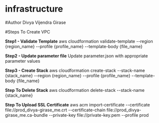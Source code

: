 # infrastructure
#Author
Divya Vijendra Girase

#Steps To Create VPC

**Step1 - Validate Template**
aws cloudformation validate-template --region {region_name} --profile {profile_name} --template-body {file_name}

**Step2 - Update parameter file**
Update parameter.json with appropriate parameter values

**Step3 - Create Stack**
aws cloudformation create-stack --stack-name {stack_name} --region {region_name} --profile {profile_name} --template-body {file_name}

**Step To Delete Stack**
aws cloudformation delete-stack --stack-name {stack_name}

**Step To Upload SSL Certificate**
aws acm import-certificate --certificate file://prod_divya-girase_me.crt --certificate-chain file://prod_divya-girase_me.ca-bundle --private-key file://private-key.pem --profile prod

